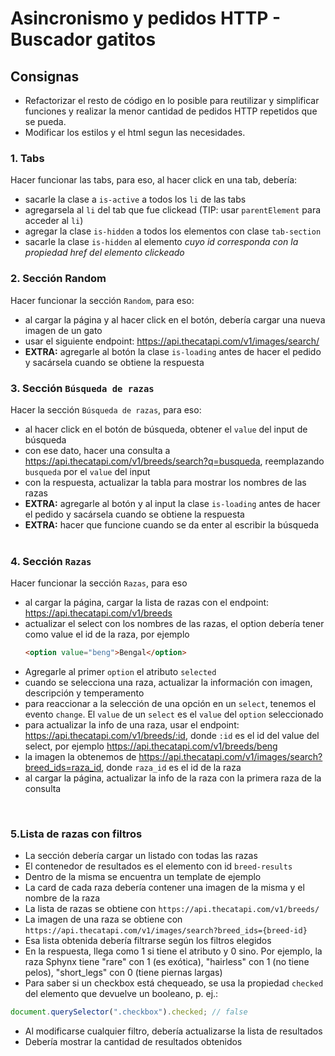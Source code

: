 # Asincronismo y pedidos HTTP - Buscador gatitos

## Consignas

- Refactorizar el resto de código en lo posible para reutilizar y simplificar funciones y realizar la menor cantidad de pedidos HTTP repetidos que se pueda.
- Modificar los estilos y el html segun las necesidades.

### 1. Tabs

Hacer funcionar las tabs, para eso, al hacer click en una tab, debería:

- sacarle la clase a `is-active` a todos los `li` de las tabs
- agregarsela al `li` del tab que fue clickead (TIP: usar `parentElement` para acceder al `li`)
- agregar la clase `is-hidden` a todos los elementos con clase `tab-section`
- sacarle la clase `is-hidden` al elemento _cuyo id corresponda con la propiedad href del elemento clickeado_
  <br>

### 2. Sección Random

Hacer funcionar la sección `Random`, para eso:

- al cargar la página y al hacer click en el botón, debería cargar una nueva imagen de un gato
- usar el siguiente endpoint: https://api.thecatapi.com/v1/images/search/
- **EXTRA:** agregarle al botón la clase `is-loading` antes de hacer el pedido y sacársela cuando se obtiene la respuesta
  <br>

### 3. Sección `Búsqueda de razas`

Hacer la sección `Búsqueda de razas`, para eso:

- al hacer click en el botón de búsqueda, obtener el `value` del input de búsqueda
- con ese dato, hacer una consulta a https://api.thecatapi.com/v1/breeds/search?q=busqueda, reemplazando `busqueda` por el `value` del input
- con la respuesta, actualizar la tabla para mostrar los nombres de las razas
- **EXTRA:** agregarle al botón y al input la clase `is-loading` antes de hacer el pedido y sacársela cuando se obtiene la respuesta
- **EXTRA:** hacer que funcione cuando se da enter al escribir la búsqueda  
  <br>

### 4. Sección `Razas`

Hacer funcionar la sección `Razas`, para eso

- al cargar la página, cargar la lista de razas con el endpoint: https://api.thecatapi.com/v1/breeds
- actualizar el select con los nombres de las razas, el option debería tener como value el id de la raza, por ejemplo
  ```html
  <option value="beng">Bengal</option>
  ```
- Agregarle al primer `option` el atributo `selected`
- cuando se selecciona una raza, actualizar la información con imagen, descripción y temperamento
- para reaccionar a la selección de una opción en un `select`, tenemos el evento `change`. El `value` de un `select` es el `value` del `option` seleccionado
- para actualizar la info de una raza, usar el endpoint: https://api.thecatapi.com/v1/breeds/:id, donde `:id` es el id del value del select, por ejemplo https://api.thecatapi.com/v1/breeds/beng
- la imagen la obtenemos de https://api.thecatapi.com/v1/images/search?breed_ids=raza_id, donde `raza_id` es el id de la raza
- al cargar la página, actualizar la info de la raza con la primera raza de la consulta

<br>

### 5.Lista de razas con filtros

- La sección debería cargar un listado con todas las razas
- El contenedor de resultados es el elemento con id `breed-results`
- Dentro de la misma se encuentra un template de ejemplo
- La card de cada raza debería contener una imagen de la misma y el nombre de la raza
- La lista de razas se obtiene con `https://api.thecatapi.com/v1/breeds/`
- La imagen de una raza se obtiene con `https://api.thecatapi.com/v1/images/search?breed_ids={breed-id}`
- Esa lista obtenida debería filtrarse según los filtros elegidos
- En la respuesta, llega como 1 si tiene el atributo y 0 sino. Por ejemplo, la raza Sphynx tiene "rare" con 1 (es exótica), "hairless" con 1 (no tiene pelos), "short_legs" con 0 (tiene piernas largas)
- Para saber si un checkbox está chequeado, se usa la propiedad `checked` del elemento que devuelve un booleano, p. ej.:

```js
document.querySelector(".checkbox").checked; // false
```

- Al modificarse cualquier filtro, debería actualizarse la lista de resultados
- Debería mostrar la cantidad de resultados obtenidos
  <br>

